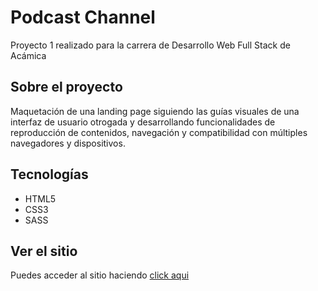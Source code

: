 # Podcast Channel

Proyecto 1 realizado para la carrera de Desarrollo Web Full Stack de Acámica

## Sobre el proyecto

Maquetación de una landing page siguiendo las guías visuales de una interfaz de usuario otrogada y desarrollando funcionalidades de reproducción de contenidos, navegación y compatibilidad con múltiples navegadores y dispositivos.

## Tecnologías

* HTML5
* CSS3
* SASS

## Ver el sitio

Puedes acceder al sitio haciendo [click aqui](https://belenkorobka.github.io/podcast-channel/)
